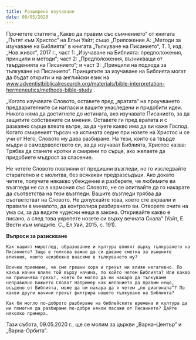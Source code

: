 ```yaml
---
title: Разширено изучаване
date: 08/05/2020
---
```


Прочетете статията „Какво да правим със съмнението“ от книгата „Пътят към Христос“ на Елън Уайт; също „Приложение А: „Методи за изучаване на Библията“ в книгата „Тълкуване на Писанието“, Т. 1, изд. „Нов живот“, 2017 г., част 1: „Изучаване на Библията: предположения, принципи и методи“; част 2: „Предположения, възникващи от твърденията на Писанието“; и част 3: „Принципи на подхода за тълкуване на Писанието“. Принципите за изучаване на Библията могат да бъдат открити и на английски език на www.adventistbiblicalresearch.org/materials/bible-interpretation-hermeneutics/methods-bible-study .

„Когато изучавате Словото, оставете пред „вратата“ на проучването предварителните си нагласи и вашите унаследени и придобити идеи. Никога няма да достигнете до истината, ако изучавате Писанието, за да защитите собствените си мнения. Оставете ги пред вратата и с разкаяно сърце влезте вътре, за да чуете какво има да ви каже Господ. Когато смиреният търсач на истината седне при нозете на Христос и се учи от Него, Словото му дава разбиране. На тези, които са твърде мъдри в самодоволството си, за да изучават Библията, Христос казва: Трябва да станете кротки и смирени по сърце, ако желаете да придобиете мъдрост за спасение.

Не четете Словото повлияни от предишни възгледи, но го изследвайте старателно и с молитва, без всякакви предразсъдъци. Ако докато четете, получите някакво убеждение и разберете, че любимите ви възгледи не са в хармония със Словото, не се опитвайте да го накарате да съответства на тези възгледи. Вашите възгледи трябва да съответстват на Словото. Не допускайте това, което сте вярвали и правили в миналото, да контролира разбирането ви. Отворете очите на ума си, за да видите чудесни неща в закона. Откривайте какво е писано, а след това укрепете нозете си върху вечната Скала“ (Уайт, Е. Вести към младите. С., Ел Уай, 2015, с. 191).

**Въпроси за разискване**

`Как нашият мироглед, образование и култура влияят върху тълкуването на Писанието? Защо е толкова важно да си даваме сметка за външните влияния, които неизбежно внасяме в тълкуването му?`

`Всички приемаме, че сме грешни хора и грехът ни влияе негативно. По какъв начин влияе той върху начина, по който четем Библията? Или какво ни причинява грехът, което би могло да ни накара да тълкуваме неправилно Божието Слово? Например как желанието да правим нещо, осъдено от Библията, може да ни накара да я четем „по диагонала“? По какви други начини грехът филтрира нашето тълкуване на Библията?`

`Как би могло по-доброто разбиране на библейските времена и култура да ни помогне да разбираме по-добре някои пасажи от Писанието? Дайте няколко примера.`

Тази събота, 09.05.2020 г., ще се молим за църкви „Варна–Център” и „Варна-Орбита”.